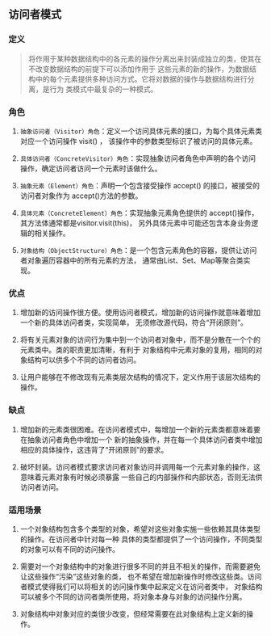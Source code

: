 ## 访问者模式

### 定义
> 将作用于某种数据结构中的各元素的操作分离出来封装成独立的类，使其在不改变数据结构的前提下可以添加作用于
  这些元素的新的操作，为数据结构中的每个元素提供多种访问方式。它将对数据的操作与数据结构进行分离，是行为
  类模式中最复杂的一种模式。

### 角色
1. `抽象访问者（Visitor）角色`：定义一个访问具体元素的接口，为每个具体元素类对应一个访问操作 visit() ，
   该操作中的参数类型标识了被访问的具体元素。
   
2. `具体访问者（ConcreteVisitor）角色`：实现抽象访问者角色中声明的各个访问操作，确定访问者访问一个元素时该做什么。

3. `抽象元素（Element）角色`：声明一个包含接受操作 accept() 的接口，被接受的访问者对象作为 accept()方法的参数。

4. `具体元素（ConcreteElement）角色`：实现抽象元素角色提供的 accept()操作，其方法体通常都是visitor.visit(this)，
   另外具体元素中可能还包含本身业务逻辑的相关操作。
   
5. `对象结构（ObjectStructure）角色`：是一个包含元素角色的容器，提供让访问者对象遍历容器中的所有元素的方法，
   通常由List、Set、Map等聚合类实现。
   
### 优点
1. 增加新的访问操作很方便。使用访问者模式，增加新的访问操作就意味着增加一个新的具体访问者类，实现简单，
   无须修改源代码，符合“开闭原则”。

2. 将有关元素对象的访问行为集中到一个访问者对象中，而不是分散在一个个的元素类中。类的职责更加清晰，有利于
   对象结构中元素对象的复用，相同的对象结构可以供多个不同的访问者访问。

3. 让用户能够在不修改现有元素类层次结构的情况下，定义作用于该层次结构的操作。

### 缺点
1. 增加新的元素类很困难。在访问者模式中，每增加一个新的元素类都意味着要在抽象访问者角色中增加一个
   新的抽象操作，并在每一个具体访问者类中增加相应的具体操作，这违背了“开闭原则”的要求。

2. 破坏封装。访问者模式要求访问者对象访问并调用每一个元素对象的操作，这意味着元素对象有时候必须暴露
   一些自己的内部操作和内部状态，否则无法供访问者访问。
   
### 适用场景
1. 一个对象结构包含多个类型的对象，希望对这些对象实施一些依赖其具体类型的操作。在访问者中针对每一种
   具体的类型都提供了一个访问操作，不同类型的对象可以有不同的访问操作。

2. 需要对一个对象结构中的对象进行很多不同的并且不相关的操作，而需要避免让这些操作“污染”这些对象的类，
   也不希望在增加新操作时修改这些类。访问者模式使得我们可以将相关的访问操作集中起来定义在访问者类中，
   对象结构可以被多个不同的访问者类所使用，将对象本身与对象的访问操作分离。

3. 对象结构中对象对应的类很少改变，但经常需要在此对象结构上定义新的操作。